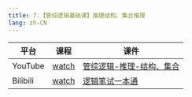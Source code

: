 ```yaml
---
title: 7.【管综逻辑基础课】推理结构、集合推理
lang: zh-CN
---
```


| 平台       | 课程                                                                                                                               | 课件                                                                                                                                                                                             |
|----------|------------------------------------------------------------------------------------------------------------------------------------|--------------------------------------------------------------------------------------------------------------------------------------------------------------------------------------------------|
| YouTube  | [watch](https://www.youtube.com/watch?v=YKYHe89rJ08&list=PLm0MFkgiW1JiOt8shUCMSGDsqFS23k83T&index=7)                                  | [管综逻辑-推理-结构、集合](../../public/logic/%E9%80%BB%E8%BE%91-%E5%9F%BA%E7%A1%80%E8%AF%BE/pdf/%E7%AE%A1%E7%BB%BC%E9%80%BB%E8%BE%91-%E6%8E%A8%E7%90%86-%E7%BB%93%E6%9E%84%E3%80%81%E9%9B%86%E5%90%88.pdf) |
| Bilibili | [watch](https://www.bilibili.com/video/BV135W1eeEmm?spm_id_from=333.788.videopod.sections&vd_source=752f1f454ebffd32e5dbe02742c48dab) | [逻辑笔试一本通](../../public/logic/%E9%80%BB%E8%BE%91-%E5%9F%BA%E7%A1%80%E8%AF%BE/pdf/1.%E3%80%90%E7%AC%94%E8%AF%95%E4%B8%80%E6%9C%AC%E9%80%9A%E3%80%91%E7%AE%A1%E7%BB%BC-%E9%80%BB%E8%BE%91.pdf)      |






